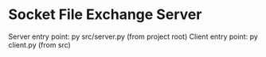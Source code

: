 # Socket File Exchange Server 

Server entry point: py src/server.py (from project root)
Client entry point: py client.py (from src)